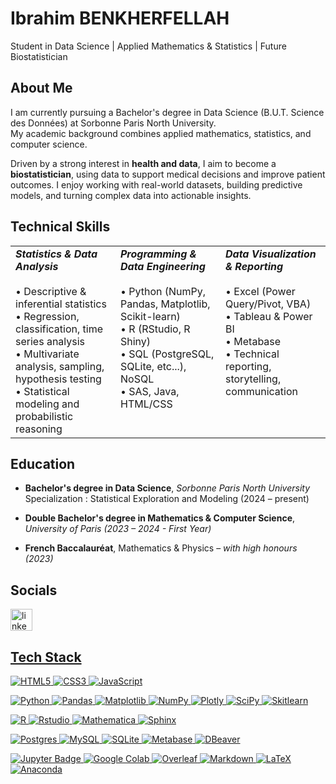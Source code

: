 # Ibrahim BENKHERFELLAH

Student in Data Science | Applied Mathematics & Statistics | Future Biostatistician

## **About Me**

I am currently pursuing a Bachelor's degree in Data Science (B.U.T. Science des Données) at Sorbonne Paris North University.\
My academic background combines applied mathematics, statistics, and computer science.

Driven by a strong interest in **health and data**, I aim to become a **biostatistician**, using data to support medical decisions and improve patient outcomes. I enjoy working with real-world datasets, building predictive models, and turning complex data into actionable insights.

## **Technical Skills**

<table>
  <tr>
    <td valign="top" width="33%">
      <strong><em>Statistics & Data Analysis</em></strong><br><br>
      • Descriptive & inferential statistics<br>
      • Regression, classification, time series analysis<br>
      • Multivariate analysis, sampling, hypothesis testing<br>
      • Statistical modeling and probabilistic reasoning<br>
    </td>
    <td valign="top" width="33%">
      <strong><em>Programming & Data Engineering</em></strong><br><br>
      • Python (NumPy, Pandas, Matplotlib, Scikit-learn)<br>
      • R (RStudio, R Shiny)<br>
      • SQL (PostgreSQL, SQLite, etc...), NoSQL<br>
      • SAS, Java, HTML/CSS<br>
    </td>
    <td valign="top" width="33%">
      <strong><em>Data Visualization & Reporting</em></strong><br><br>
      • Excel (Power Query/Pivot, VBA)<br>
      • Tableau & Power BI<br>
      • Metabase<br>
      • Technical reporting, storytelling, communication<br>
    </td>
  </tr>
</table>

## **Education**

- **Bachelor's degree in Data Science**, _Sorbonne Paris North University_\
  Specialization : Statistical Exploration and Modeling (2024 – present)

- **Double Bachelor's degree in Mathematics & Computer Science**, _University of Paris (2023 – 2024 - First Year)_

- **French Baccalauréat**, Mathematics & Physics – _with high honours (2023)_

## **Socials**

<div align="left">
  <a href="https://www.linkedin.com/in/ibrahim-benkherfellah/" target="_blank">
    <img src="https://img.shields.io/static/v1?message=LinkedIn&logo=linkedin&label=&color=0077B5&logoColor=white&labelColor=&style=for-the-badge" height="35" alt="linkedin logo"  />
</div>

## **Tech Stack**

![HTML5](https://img.shields.io/badge/html-%23FFA500?style=for-the-badge&logo=html5&logoColor=%23FFA500&labelColor=black)
![CSS3](https://img.shields.io/badge/css-%23663399?style=for-the-badge&logo=css&logoColor=%23663399&labelColor=black&color=%23663399) 
![JavaScript](https://img.shields.io/badge/javascript-%23F7DF1E?style=for-the-badge&logo=javascript&logoColor=%23F7DF1E&labelColor=black)

![Python](https://img.shields.io/badge/python-%233776AB?style=for-the-badge&logo=python&logoColor=%23ffd343&labelColor=black)
![Pandas](https://img.shields.io/badge/pandas-%23150458?style=for-the-badge&logo=pandas&logoColor=white&labelColor=black)
![Matplotlib](https://img.shields.io/badge/Matplotlib-%23ffffff.svg?style=for-the-badge&logo=Matplotlib&logoColor=black)
![NumPy](https://img.shields.io/badge/numpy-%23013243?style=for-the-badge&logo=numpy&logoColor=white&labelColor=black)
![Plotly](https://img.shields.io/badge/plotly-%233f4f75?style=for-the-badge&logo=plotly&logoColor=white&labelColor=black)
![SciPy](https://img.shields.io/badge/scipy-%238CAAE6?style=for-the-badge&logo=scipy&logoColor=%238CAAE6&labelColor=black)
![Skitlearn](https://img.shields.io/badge/scikitlearn-%23F7931E?style=for-the-badge&logo=scikitlearn&logoColor=white&labelColor=black)

![R](https://img.shields.io/badge/R-%23276DC3?style=for-the-badge&logo=R&logoColor=%23276DC3&labelColor=black)
![Rstudio](https://img.shields.io/badge/rstudio-%2375AADB?style=for-the-badge&logo=rstudioide&logoColor=%2375AADB&labelColor=black)
![Mathematica](https://img.shields.io/badge/mathematica-%23DD1100?style=for-the-badge&logo=wolframmathematica&logoColor=white&labelColor=black)
![Sphinx](https://img.shields.io/badge/Sphinx-000?logo=sphinx&logoColor=fff&style=for-the-badge)

![Postgres](https://img.shields.io/badge/postgres-%23316192.svg?style=for-the-badge&logo=postgresql&logoColor=white)
![MySQL](https://img.shields.io/badge/mysql-%234479A1?style=for-the-badge&logo=mysql&logoColor=white&color=%234479A1)
![SQLite](https://img.shields.io/badge/sqlite-%23003B57?style=for-the-badge&logo=sqlite&logoColor=white&labelColor=black)
![Metabase](https://img.shields.io/badge/metabase-%23509EE3?style=for-the-badge&logo=metabase&logoColor=white&labelColor=black)
![DBeaver](https://img.shields.io/badge/dbeaver-%23382923?style=for-the-badge&logo=dbeaver&logoColor=white&labelColor=black)

![Jupyter Badge](https://img.shields.io/badge/jupyter-%23F37626?style=for-the-badge&logo=jupyter&logoColor=%23F37626&labelColor=white&color=%23F37626)
![Google Colab](https://img.shields.io/badge/google_colab-%23F9AB00?style=for-the-badge&logo=googlecolab&logoColor=%23F9AB00&labelColor=white&color=%23F37626)
![Overleaf](https://img.shields.io/badge/overleaf-%2347A141?style=for-the-badge&logo=overleaf&logoColor=%2347A141&labelColor=black)
![Markdown](https://img.shields.io/badge/markdown-%23000000.svg?style=for-the-badge&logo=markdown&logoColor=white)
![LaTeX](https://img.shields.io/badge/latex-%23008080?style=for-the-badge&logo=latex&logoColor=%23008080&labelColor=black)
![Anaconda](https://img.shields.io/badge/anaconda-%2344A833?style=for-the-badge&logo=anaconda&logoColor=%2344A833&labelColor=black)
